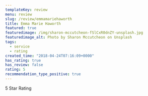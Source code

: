 ```yaml
---
templateKey: review
menu: review
slug: /review/emmamariehaworth
title: Emma Marie Haworth
featured: true
featuredimage: /img/sharon-mccutcheon-fSlCxR0dnZY-unsplash.jpg
featuredimage_alt: Photo by Sharon Mccutcheon on Unsplash
tags:
  - service
  - rating
created_time: "2018-04-24T07:16:09+0000"
has_rating: true
has_review: false
rating: 5
recommendation_type_positive: true
---
```

5 Star Rating